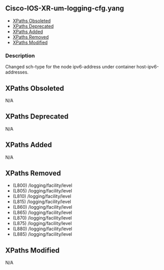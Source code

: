 ## Cisco-IOS-XR-um-logging-cfg.yang

- [XPaths Obsoleted](#xpaths-obsoleted)
- [XPaths Deprecated](#xpaths-deprecated)
- [XPaths Added](#xpaths-added)
- [XPaths Removed](#xpaths-removed)
- [XPaths Modified](#xpaths-modified)

### Description

Changed sch-type for the node ipv6-address under container host-ipv6-addresses.

## XPaths Obsoleted

N/A

## XPaths Deprecated

N/A

## XPaths Added

N/A

## XPaths Removed

- (L800)	/logging/facility/level
- (L805)	/logging/facility/level
- (L810)	/logging/facility/level
- (L815)	/logging/facility/level
- (L860)	/logging/facility/level
- (L865)	/logging/facility/level
- (L870)	/logging/facility/level
- (L875)	/logging/facility/level
- (L880)	/logging/facility/level
- (L885)	/logging/facility/level

## XPaths Modified

N/A

